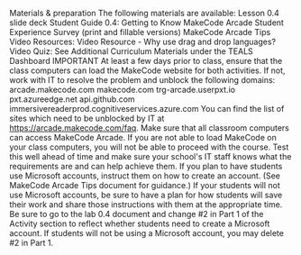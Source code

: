 Materials & preparation
The following materials are available: 
Lesson 0.4 slide deck
Student Guide 0.4: Getting to Know MakeCode Arcade
Student Experience Survey (print and fillable versions)
MakeCode Arcade Tips
Video Resources:
Video Resource - Why use drag and drop languages?
Video Quiz: See Additional Curriculum Materials under the TEALS Dashboard
IMPORTANT
At least a few days prior to class, ensure that the class computers can load the MakeCode website for both activities. If not, work with IT to resolve the problem and unblock the following domains:
arcade.makecode.com
makecode.com
trg-arcade.userpxt.io
pxt.azureedge.net
api.github.com
immersivereaderprod.cognitiveservices.azure.com
You can find the list of sites which need to be unblocked by IT at https://arcade.makecode.com/faq.
Make sure that all classroom computers can access MakeCode Arcade.
If you are not able to load MakeCode on your class computers, you will not be able to proceed with the course. Test this well ahead of time and make sure your school's IT staff knows what the requirements are and can help achieve them.
If you plan to have students use Microsoft accounts, instruct them on how to create an account. (See MakeCode Arcade Tips document for guidance.) If your students will not use Microsoft accounts, be sure to have a plan for how students will save their work and share those instructions with them at the appropriate time. Be sure to go to the lab 0.4 document and change #2 in Part 1 of the Activity section to reflect whether students need to create a Microsoft account. If students will not be using a Microsoft account, you may delete #2 in Part 1.

